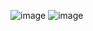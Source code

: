 
![image](https://github.com/user-attachments/assets/3950b9c2-f68c-489a-81b2-3018cdce1d5f)
![image](https://github.com/user-attachments/assets/8e81086f-5c5d-46a0-aae9-58f2cd2ceb93)

